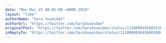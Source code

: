 ```yaml
---
date: "Mon Mar 25 08:05:00 +0000 2019"
layout: "like"
authorName: "Sara Soueidan"
authorUrl: "https://twitter.com/SaraSoueidan"
originalPost: "https://twitter.com/SaraSoueidan/status/1110090191883116544"
inReplyTo: "https://twitter.com/SaraSoueidan/status/1110089836436901888"
---
```

